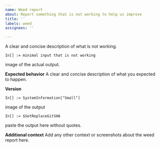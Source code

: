 ```yaml
---
name: Weed report
about: Report something that is not working to help us improve
title: ''
labels: weed
assignees: ''

---
```


A clear and concise description of what is not working.
```
In[] := minimal input that is not working
```
image of the actual output.

**Expected behavior**
A clear and concise description of what you expected to happen.

**Version**
```
In[] := SystemInformation["Small"]
```
image of the output

```
In[] := $SetReplaceGitSHA
```
paste the output here without quotes.

**Additional context**
Add any other context or screenshots about the weed report here.
